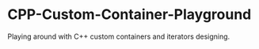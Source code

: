 # CPP-Custom-Container-Playground
Playing around with C++ custom containers and iterators designing.
